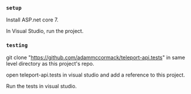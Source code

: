 ### `setup`

Install ASP.net core 7.

In Visual Studio, run the project.

### `testing`

git clone "https://github.com/adammccormack/teleport-api.tests" in same level directory as this project's repo.

open teleport-api.tests in visual studio and add a reference to this project.

Run the tests in visual studio.
